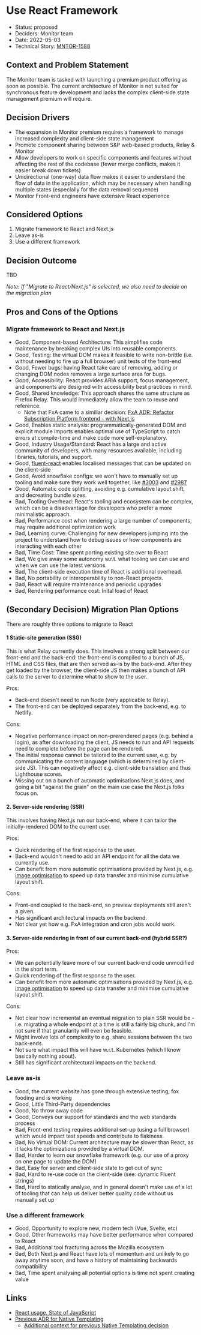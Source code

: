 # Use React Framework

* Status: proposed
* Deciders: Monitor team
* Date: 2022-05-03
* Technical Story: [MNTOR-1588](https://mozilla-hub.atlassian.net/browse/MNTOR-1588)

## Context and Problem Statement

The Monitor team is tasked with launching a premium product offering as soon as possible. The current architecture of Monitor is not suited for synchronous feature development and lacks the complex client-side state management premium will require. 


## Decision Drivers <!-- optional -->

* The expansion in Monitor premium requires a framework to manage increased complexity and client-side state management
* Promote component sharing between S&P web-based products, Relay & Monitor
* Allow developers to work on specific components and features without affecting the rest of the codebase (fewer merge conflicts, makes it easier break down tickets)
* Unidirectional (one-way) data flow makes it easier to understand the flow of data in the application, which may be necessary when handling multiple states (especially for the data removal sequence)
* Monitor Front-end engineers have extensive React experience

## Considered Options

1. Migrate framework to React and Next.js
1. Leave as-is 
1. Use a different framework

## Decision Outcome

TBD

*Note: If "Migrate to React/Next.js" is selected, we also need to decide on the migration plan*

## Pros and Cons of the Options <!-- optional -->

### Migrate framework to React and Next.js

* Good, Component-based Architecture: This simplifies code maintenance by breaking complex UIs into reusable components.
* Good, Testing: the virtual DOM makes it feasible to write non-brittle (i.e. without needing to fire up a full browser) unit tests of the front-end
* Good, Fewer bugs: having React take care of removing, adding or changing DOM nodes removes a large surface area for bugs.
* Good, Accessibility: React provides ARIA support, focus management, and components are designed with accessibility best practices in mind.
* Good, Shared knowledge: This approach shares the same structure as Firefox Relay. This would immediately allow the team to reuse and reference.
	* Note that FxA came to a similiar decision: [FxA ADR: Refactor Subscription Platform frontend - with Next.js](https://github.com/mozilla/fxa/blob/main/docs/adr/0035-refactor-payments-frontend-with-nextjs.md) 
* Good, Enables static analysis: programmatically-generated DOM and explicit module imports enables optimal use of TypeScript to catch errors at compile-time and make code more self-explanatory.
* Good, Industry Usage/Standard: React has a large and active community of developers, with many resources available, including libraries, tutorials, and support.
* Good, [fluent-react](https://github.com/projectfluent/fluent.js/tree/main/fluent-react) enables localised messages that can be updated on the client-side
* Good, Avoid snowflake configs: we won't have to manually set up tooling and make sure they work well together, like [#3003](https://github.com/mozilla/blurts-server/pull/2987) and [#2987](https://github.com/mozilla/blurts-server/pull/2987)
* Good, Automatic code splitting, avoiding e.g. cumulative layout shift, and decreating bundle sizes.
* Bad, Tooling Overhead: React's tooling and ecosystem can be complex, which can be a disadvantage for developers who prefer a more minimalistic approach.
* Bad, Performance cost when rendering a large number of components, may require additional optimization work
* Bad, Learning curve: Challenging for new developers jumping into the project to understand how to debug issues or how components are interacting with each other
* Bad, Time Cost: Time spent porting existing site over to React
* Bad, We give away some autonomy w.r.t. what tooling we can use and when we can use the latest versions.
* Bad, The client-side execution time of React is additional overhead.
* Bad, No portability or interoperability to non-React projects.
* Bad, React will require maintenance and periodic upgrades
* Bad, Rendering performance cost: Inital load of React 

## (Secondary Decision) Migration Plan Options

There are roughly three options to migrate to React

#### 1 Static-site generation (SSG)

This is what Relay currently does. This involves a strong split between our front-end and the back-end: the front-end is compiled to a bunch of JS, HTML and CSS files, that are then served as-is by the back-end. After they get loaded by the browser, the client-side JS then makes a bunch of API calls to the server to determine what to show to the user.

Pros:
- Back-end doesn't need to run Node (very applicable to Relay).
- The front-end can be deployed separately from the back-end, e.g. to Netlify.

Cons:
- Negative performance impact on non-prerendered pages (e.g. behind a login), as after downloading the client, JS needs to run and API requests need to complete before the page can be rendered.
- The initial response cannot be tailored to the current user, e.g. by communicating the content language (which is determined by client-side JS). This can negatively affect e.g. client-side translation and thus Lighthouse scores.
- Missing out on a bunch of automatic optimisations Next.js does, and going a bit "against the grain" on the main use case the Next.js folks focus on.

#### 2. Server-side rendering (SSR)

This involves having Next.js run our back-end, where it can tailor the initially-rendered DOM to the current user.

Pros:
- Quick rendering of the first response to the user.
- Back-end wouldn't need to add an API endpoint for all the data we currently use.
- Can benefit from more automatic optimisations provided by Next.js, e.g. [image optimisation](https://nextjs.org/docs/pages/building-your-application/optimizing/images) to speed up data transfer and minimise cumulative layout shift.

Cons:
- Front-end coupled to the back-end, so preview deployments still aren't a given.
- Has significant architectural impacts on the backend.
- Not clear yet how e.g. FxA integration and cron jobs would work.

#### 3. Server-side rendering in front of our current back-end (hybrid SSR?)

Pros:
- We can potentially leave more of our current back-end code unmodified in the short term.
- Quick rendering of the first response to the user.
- Can benefit from more automatic optimisations provided by Next.js, e.g. [image optimisation](https://nextjs.org/docs/pages/building-your-application/optimizing/images) to speed up data transfer and minimise cumulative layout shift.

Cons:
- Not clear how incremental an eventual migration to plain SSR would be - i.e. migrating a whole endpoint at a time is still a fairly big chunk, and I'm not sure if that granularity will even be feasible.
- Might involve lots of complexity to e.g. share sessions between the two back-ends.
- Not sure what impact this will have w.r.t. Kubernetes (which I know basically nothing about).
- Still has significant architectural impacts on the backend.



### Leave as-is

* Good, the current website has gone through extensive testing, fox fooding and is working
* Good, Little Third-Party dependencies
* Good, No throw away code
* Good, Conveys our support for standards and the web standards process
* Bad, Front-end testing requires additional set-up (using a full browser) which would impact test speeds and contribute to flakiness.
* Bad, No Virtual DOM: Current architecture may be slower than React, as it lacks the optimizations provided by a virtual DOM.
* Bad, Harder to learn our snowflake framework (e.g. our use of a proxy on one page to update the DOM)
* Bad, Easy for server and client-side state to get out of sync
* Bad, Hard to re-use code on the client-side (see: dynamic Fluent strings)
* Bad, Hard to statically analyse, and in general doesn't make use of a lot of tooling that can help us deliver better quality code without us manually set up

### Use a different framework

* Good, Opportunity to explore new, modern tech (Vue, Svelte, etc)
* Good, Other frameworks may have better performance when compared to React
* Bad, Additional tool fracturing across the Mozilla ecosystem
* Bad, Both Next.js and React have lots of momentum and unlikely to go away anytime soon, and have a history of maintaining backwards compatibility
* Bad, Time spent analysing all potential options is time not spent creating value

## Links <!-- optional -->

* [React usage, State of JavaScript](https://2022.stateofjs.com/en-US/libraries/front-end-frameworks/)
* [Previous ADR for Native Templating](https://github.com/mozilla/blurts-server/blob/main/docs/adr/0001-native-templating.md)
  * [Additional context for previous Native Templating decision](https://javarome.medium.com/design-noframework-bbc00a02d9b3)